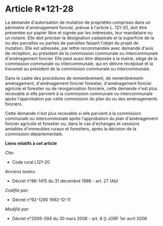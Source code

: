 # Article R*121-28

La demande d'autorisation de mutation de propriétés comprises dans un périmètre d'aménagement foncier, prévue à l'article L.
121-20, doit être présentée sur papier libre et signée par les intéressés, leur mandataire ou un notaire. Elle doit préciser
la désignation cadastrale et la superficie de la ou des parcelles ou parties de parcelles faisant l'objet du projet de
mutation. Elle est adressée, par lettre recommandée avec demande d'avis de réception, au président de la commission communale
ou intercommunale d'aménagement foncier. Elle peut aussi être déposée à la mairie, siège de la commission communale ou
intercommunale, qui en délivre récépissé et la transmet au président de la commission communale ou intercommunale.

Dans le cadre des procédures de remembrement, de remembrement-aménagement, d'aménagement foncier forestier, d'aménagement
foncier agricole et forestier ou de réorganisation foncière, cette demande n'est plus recevable si elle parvient à la
commission communale ou intercommunale après l'approbation par cette commission du plan du ou des aménagements fonciers.

Cette demande n'est plus recevable si elle parvient à la commission communale ou intercommunale après l'approbation du plan
d'aménagement foncier agricole et forestier ou, dans le cas d'échanges et cessions amiables d'immeubles ruraux et forestiers,
après la décision de la commission départementale.

**Liens relatifs à cet article**

_Cite_:

  - Code rural L121-20

_Anciens textes_:

  - Décret n°86-1415 du 31 décembre 1986 - art. 27 (Ab)

_Codifié par_:

  - Décret n°92-1290 1992-12-11

_Modifié par_:

  - Décret n°2006-394 du 30 mars 2006 - art. 8 () JORF 1er avril 2006
